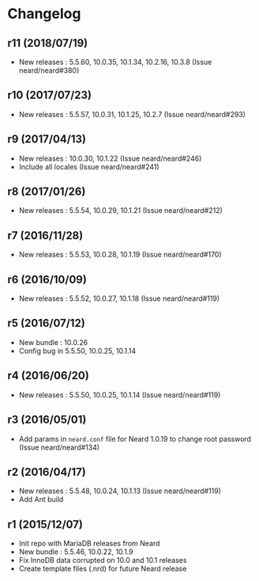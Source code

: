 # Changelog

## r11 (2018/07/19)

* New releases : 5.5.60, 10.0.35, 10.1.34, 10.2.16, 10.3.8 (Issue neard/neard#380)

## r10 (2017/07/23)

* New releases : 5.5.57, 10.0.31, 10.1.25, 10.2.7 (Issue neard/neard#293)

## r9 (2017/04/13)

* New releases : 10.0.30, 10.1.22 (Issue neard/neard#246)
* Include all locales (Issue neard/neard#241)

## r8 (2017/01/26)

* New releases : 5.5.54, 10.0.29, 10.1.21 (Issue neard/neard#212)

## r7 (2016/11/28)

* New releases : 5.5.53, 10.0.28, 10.1.19 (Issue neard/neard#170)

## r6 (2016/10/09)

* New releases : 5.5.52, 10.0.27, 10.1.18 (Issue neard/neard#119)

## r5 (2016/07/12)

* New bundle : 10.0.26
* Config bug in 5.5.50, 10.0.25, 10.1.14

## r4 (2016/06/20)

* New releases : 5.5.50, 10.0.25, 10.1.14 (Issue neard/neard#119)

## r3 (2016/05/01)

* Add params in `neard.conf` file for Neard 1.0.19 to change root password (Issue neard/neard#134)

## r2 (2016/04/17)

* New releases : 5.5.48, 10.0.24, 10.1.13 (Issue neard/neard#119)
* Add Ant build

## r1 (2015/12/07)

* Init repo with MariaDB releases from Neard
* New bundle : 5.5.46, 10.0.22, 10.1.9
* Fix InnoDB data corrupted on 10.0 and 10.1 releases
* Create template files (.nrd) for future Neard release
